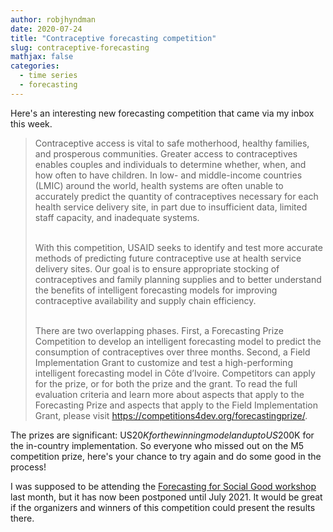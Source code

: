 ```yaml
---
author: robjhyndman
date: 2020-07-24
title: "Contraceptive forecasting competition"
slug: contraceptive-forecasting
mathjax: false
categories:
  - time series
  - forecasting
---
```


Here's an interesting new forecasting competition that came via my inbox this week.

> Contraceptive access is vital to safe motherhood, healthy families, and prosperous communities. Greater access to contraceptives enables couples and individuals to determine whether, when, and how often to have children. In low- and middle-income countries (LMIC) around the world, health systems are often unable to accurately predict the quantity of contraceptives necessary for each health service delivery site, in part due to insufficient data, limited staff capacity, and inadequate systems.<br><br>
>
> With this competition, USAID seeks to identify and test more accurate methods of predicting future contraceptive use at health service delivery sites. Our goal is to ensure appropriate stocking of contraceptives and family planning supplies and to better understand the benefits of intelligent forecasting models for improving contraceptive availability and supply chain efficiency.<br><br>
>
> There are two overlapping phases. First, a Forecasting Prize Competition to develop an intelligent forecasting model to predict the consumption of contraceptives over three months. Second, a Field Implementation Grant to customize and test a high-performing intelligent forecasting model in Côte d’Ivoire. Competitors can apply for the prize, or for both the prize and the grant. To read the full evaluation criteria and learn more about aspects that apply to the Forecasting Prize and aspects that apply to the Field Implementation Grant, please visit https://competitions4dev.org/forecastingprize/.

The prizes are significant: US$20K for the winning model and up to US$200K for the in-country implementation. So everyone who missed out on the M5 competition prize, here's your chance to try again and do some good in the process!

I was supposed to be attending the [Forecasting for Social Good workshop](https://www.f4sg.org/) last month, but it has now been postponed until July 2021. It would be great if the organizers and winners of this competition could present the results there.

